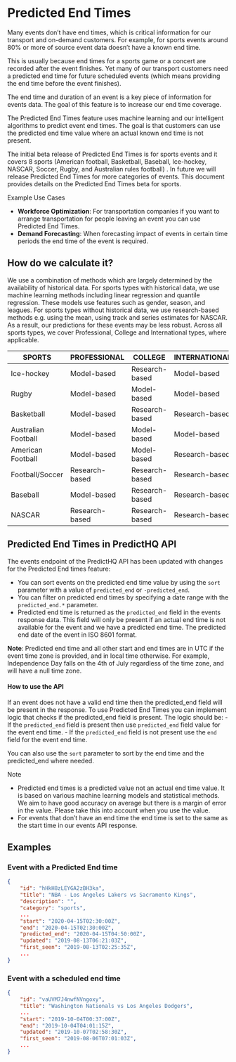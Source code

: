 # Predicted End Times

Many events don’t have end times, which is critical information for our transport and on-demand customers. For example, for sports events around 80% or more of source event data doesn’t have a known end time.

This is usually because end times for a sports game or a concert are recorded after the event finishes. Yet many of our transport customers need a predicted end time for future scheduled events (which means providing the end time before the event finishes).

The end time and duration of an event is a key piece of information for events data. The goal of this feature is to increase our end time coverage.

The Predicted End Times feature uses machine learning and our intelligent algorithms to predict event end times. The goal is that customers can use the predicted end time value where an actual known end time is not present.

The initial beta release of Predicted End Times is for sports events and it covers 8 sports (American football, Basketball, Baseball, Ice-hockey, NASCAR, Soccer, Rugby, and Australian rules football) . In future we will release Predicted End Times for more categories of events. This document provides details on the Predicted End Times beta for sports.

Example Use Cases

* **Workforce Optimization**: For transportation companies if you want to arrange transportation for people leaving an event you can use Predicted End Times.
* **Demand Forecasting**: When forecasting impact of events in certain time periods the end time of the event is required.

## How do we calculate it?

We use a combination of methods which are largely determined by the availability of historical data. For sports types with historical data, we use machine learning methods including linear regression and quantile regression. These models use features such as gender, season, and leagues. For sports types without historical data, we use research-based methods e.g. using the mean, using track and series estimates for NASCAR. As a result, our predictions for these events may be less robust. Across all sports types, we cover Professional, College and International types, where applicable.

| SPORTS              | PROFESSIONAL   | COLLEGE        | INTERNATIONAL  |
| ------------------- | -------------- | -------------- | -------------- |
| Ice-hockey          | Model-based    | Research-based | Model-based    |
| Rugby               | Model-based    | Model-based    | Model-based    |
| Basketball          | Model-based    | Research-based | Research-based |
| Australian Football | Model-based    | Model-based    | Model-based    |
| American Football   | Model-based    | Model-based    | Research-based |
| Football/Soccer     | Research-based | Research-based | Research-based |
| Baseball            | Model-based    | Research-based | Research-based |
| NASCAR              | Research-based | Research-based | Research-based |

## Predicted End Times in PredictHQ API

The events endpoint of the PredictHQ API has been updated with changes for the Predicted End times feature:

* You can sort events on the predicted end time value by using the `sort` parameter with a value of `predicted_end` or `-predicted_end`.
* You can filter on predicted end times by specifying a date range with the `predicted_end.*` parameter.
* Predicted end time is returned as the `predicted_end` field in the events response data. This field will only be present if an actual end time is not available for the event and we have a predicted end time. The predicted end date of the event in ISO 8601 format.

**Note**: Predicted end time and all other start and end times are in UTC if the event time zone is provided, and in local time otherwise. For example, Independence Day falls on the 4th of July regardless of the time zone, and will have a null time zone.

#### How to use the API

If an event does not have a valid end time then the predicted\_end field will be present in the response. To use Predicted End Times you can implement logic that checks if the predicted\_end field is present. The logic should be: - If the `predicted_end` field is present then use `predicted_end` field value for the event end time. - If the `predicted_end` field is not present use the `end` field for the event end time.

You can also use the `sort` parameter to sort by the end time and the predicted\_end where needed.

Note

* Predicted end times is a predicted value not an actual end time value. It is based on various machine learning models and statistical methods. We aim to have good accuracy on average but there is a margin of error in the value. Please take this into account when you use the value.
* For events that don’t have an end time the end time is set to the same as the start time in our events API response.

## Examples

### Event with a Predicted End time

```json
{
    "id": "hHkH8zLEYGA2zBH3ka",
    "title": "NBA - Los Angeles Lakers vs Sacramento Kings",
    "description": "",
    "category": "sports",
    ...
    "start": "2020-04-15T02:30:00Z",
    "end": "2020-04-15T02:30:00Z",
    "predicted_end": "2020-04-15T04:50:00Z",
    "updated": "2019-08-13T06:21:03Z",
    "first_seen": "2019-08-13T02:25:35Z",
    ...
}
```

### Event with a scheduled end time

```json
{
    "id": "vaUVM7J4nwfNVngoxy",
    "title": "Washington Nationals vs Los Angeles Dodgers",
    ...
    "start": "2019-10-04T00:37:00Z",
    "end": "2019-10-04T04:01:15Z",
    "updated": "2019-10-07T02:58:30Z",
    "first_seen": "2019-08-06T07:01:03Z",
    ...
}
```
